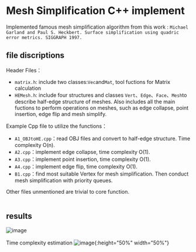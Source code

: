 # Mesh Simplification C++ implement 

Implemented famous mesh simplification algorithm from this work :
`Michael Garland and Paul S. Heckbert. Surface simplification using quadric error metrics. SIGGRAPH 1997.`

## file discriptions

Header Files：
- `matrix.h`: include two classes:`Vec`and`Mat`, tool fuctions for Matrix calculation
- `HEMesh.h`: include four structures and classes `Vert`、`Edge`、`Face`、`Mesh`to describe half-edge structure of meshes. Also includes all the main fuctions to perform operations on meshes, such as edge collapse, point insertion, edge flip and mesh simplify.

Example Cpp file to utilize the functions：
- `A1_OBJtoHE.cpp`：read OBJ files and convert to half-edge structure. Time complexity O(n).
- `A2.cpp`：implement edge collapse, time complexity O(1).
- `A3.cpp`：implement point insertion, time complexity O(1).
- `A4.cpp`：implement edge flip, time complexity O(1).
- `B1.cpp`：find most suitable Vertex for mesh simplification. Then conduct mesh simplification with priority queues.

Other files unmentioned are trivial to core function.
<br> </br>
## results

![image](https://github.com/Frida-a/MeshSimplify/assets/79256468/9ab1d9ba-b393-4492-a974-4233c21ee707)
<br> </br>
Time complexity estimation
![image](https://github.com/Frida-a/MeshSimplify/assets/79256468/e39a9559-407b-4361-b487-727f43525ce9){:height="50%" width="50%"}
